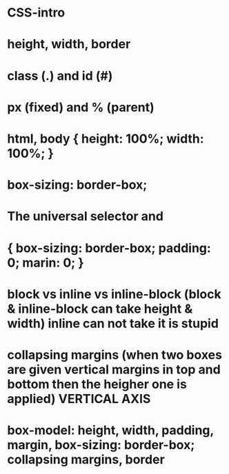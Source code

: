 # CSS-intro
# height, width, border
# class (.) and id (#)
# px (fixed) and % (parent)
# html, body { height: 100%; width: 100%; }
# box-sizing: border-box;
# The universal selector and
# { box-sizing: border-box; padding: 0; marin: 0; }
# block vs inline vs inline-block (block & inline-block can take height & width) inline can not take it is stupid
# collapsing margins (when two boxes are given vertical margins in top and bottom then the heigher one is applied) VERTICAL AXIS
# box-model: height, width, padding, margin, box-sizing: border-box; collapsing margins, border
